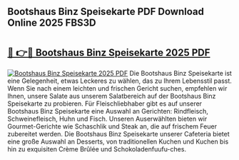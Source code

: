 ## Bootshaus Binz Speisekarte PDF Download Online 2025 FBS3D

# <h2><a href="http://gc710s.nevu.top/?p=Bootshaus+Binz+Speisekarte">🔗 👉🔴 Bootshaus Binz Speisekarte 2025 PDF</a></h2>

[![Bootshaus Binz Speisekarte 2025 PDF](https://i.imgur.com/dBaPXMq.png)](http://gc710s.nevu.top/?p=Bootshaus+Binz+Speisekarte)
Die Bootshaus Binz Speisekarte ist eine Gelegenheit, etwas Leckeres zu wählen, das zu Ihrem Lebensstil passt. Wenn Sie nach einem leichten und frischen Gericht suchen, empfehlen wir Ihnen, unsere Salate aus unserem Salatbereich auf der Bootshaus Binz Speisekarte zu probieren. Für Fleischliebhaber gibt es auf unserer Bootshaus Binz Speisekarte eine Auswahl an Gerichten: Rindfleisch, Schweinefleisch, Huhn und Fisch. Unseren Auserwählten bieten wir Gourmet-Gerichte wie Schaschlik und Steak an, die auf frischem Feuer zubereitet werden. Die Bootshaus Binz Speisekarte unserer Cafeteria bietet eine große Auswahl an Desserts, von traditionellen Kuchen und Kuchen bis hin zu exquisiten Crème Brûlée und Schokoladenfuufu-ches.

